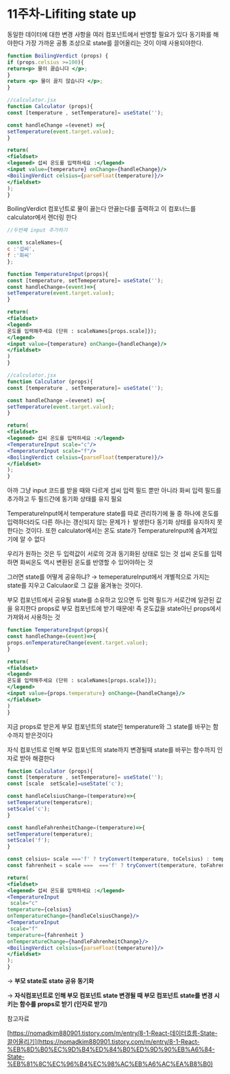 # 11주차-Lifiting state up

동일한 데이터에 대한 변경 사항을 여러 컴포넌트에서 반영할 필요가 있다 동기화를 해야한다 가장 가까운 공통 조상으로 state를 끌어올리는 것이 이때 사용되야한다.

```jsx
function BoilingVerdict (props) {
if (props.celsius >=100){
return<p> 물이 끓습니다 </p>;
}
return <p> 물이 끓지 않습니다 </p>;
}

//calculator.jsx
function Calculator (props){
const [temperature , setTemperature]= useState('');

const handleChange =(evenet) =>{
setTemperature(event.target.value);
}

return(
<fieldset>
<legened> 섭씨 온도를 입력하세요 :</legend>
<input value={temperature} onChange={handleChange}/>
<BoilingVerdict celsius={parseFloat(temperature)}/>
</fieldset>
);
}
```

BoilingVerdict  컴포넌트로 물이 끓는다 안끓는다를 출력하고 이 컴포너느를 calculator에서 렌더링 한다

```jsx
//두번째 input 추가하기

const scaleNames={
c :'섭씨',
f :'화씨'
};

function TemperatureInput(props){
const [temperature, setTemeperature]= useState('');
const handleChange=(event)=>{
setTemperature(event.target.value);
}

return(
<fieldset>
<legend>
온도를 입력해주세요 (단위 : scaleNames[props.scale]});
</legend>
<input value={temperature} onChange={handleChange}/>
</fieldset>
)
}

//calculator.jsx
function Calculator (props){
const [temperature , setTemperature]= useState('');

const handleChange =(evenet) =>{
setTemperature(event.target.value);
}

return(
<fieldset>
<legened> 섭씨 온도를 입력하세요 :</legend>
<TemperatureInput scale="c"/>
<TemperatureInput scale="f"/>
<BoilingVerdict celsius={parseFloat(temperature)}/>
</fieldset>
);
}
```

아까 그냥 input 코드를 받을 때와 다르게 섭씨 입력 필드 뿐만 아니라 화씨 입력 필드를 추가하고 두 필드간에 동기화 상태를 유지 필요

TemperatureInput에서 temperature state를 따로 관리하기에 둘 중 하나에 온도를 입력하더라도 다른 하나는 갱신되지 않는 문제가ㅏ 발생한다 동기화 상태를 유지하지 못한다는 것이다. 또한 calculator에서는 온도 state가 TemperatureInput에 숨겨져있기에 알 수 없다

우리가 원하는 것은 두 입력값이 서로의 것과 동기화된 상태로 있는 것  섭씨 온도를 입력하면 화씨온도 역시 변환된 온도를 반영할 수 있어야하는 것

그러면 state를 어떻게 공유하냐?  → temeperatureInput에서 개별적으로 가지는 state를 지우고 Calculaor로 그 값을 옮겨놓는 것이다.

부모 컴포넌트에서 공유될 state를 소유하고 있으면 두 입력 필드가 서로간에 일관된 값을 유지한다 props로 부모 컴포넌트에 받기 때문에! 즉 온도값을 state아닌 props에서 가져와서 사용하는 것

```jsx
function TemperatureInput(props){
const handleChange=(event)=>{
props.onTemperatureChange(event.target.value);
}

return(
<fieldset>
<legend>
온도를 입력해주세요 (단위 : scaleNames[props.scale]});
</legend>
<input value={props.temperature} onChange={handleChange}/>
</fieldset>
)
}

```

지금 props로 받은게 부모 컴포넌트의 state인 temperature와 그 state를 바꾸는 함수까지 받은것이다

자식 컴포넌트로 인해 부모 컴포넌트의 state까지 변경될때 state를 바꾸는 함수까지 인자로 받아 해결한다

```jsx
function Calculator (props){
const [temperature , setTemperature]= useState('');
const [scale  setScale]=useState('c');

const handleCelsiusChange=(temperature)=>{
setTemperature(temperature);
setScale('c');
}

const handleFahrenheitChange=(temperature)=>{
setTemperature(temperature);
setScale('f');
}

const celsius= scale ==='f' ? tryConvert(temperature, toCelsius) : temperature ;
const fahrenheit = scale ===  ==='f' ? tryConvert(temperature, toFahrenheit) : temperature ;

return(
<fieldset>
<legened> 섭씨 온도를 입력하세요 :</legend>
<TemperatureInput
 scale="c"
temperature={celsius}
onTemperatureChange={handleCelsiusChange}/>
<TemperatureInput 
 scale="f"
temperature={fahrenheit }
onTemperatureChange={handleFahrenheitChange}/>
<BoilingVerdict celsius={parseFloat(temperature)}/>
</fieldset>
);
}
```

→ **부모 state로 state 공유 동기화**

→ **자식컴포넌트로 인해 부모 컴포넌트 state 변경될 때 부모 컴포넌트 state를 변경 시키는 함수를 props로 받기 (인자로 받기)**

참고자료

[https://nomadkim880901.tistory.com/m/entry/8-1-React-데이터흐름-State-끌어올리기](https://nomadkim880901.tistory.com/m/entry/8-1-React-%EB%8D%B0%EC%9D%B4%ED%84%B0%ED%9D%90%EB%A6%84-State-%EB%81%8C%EC%96%B4%EC%98%AC%EB%A6%AC%EA%B8%B0)
